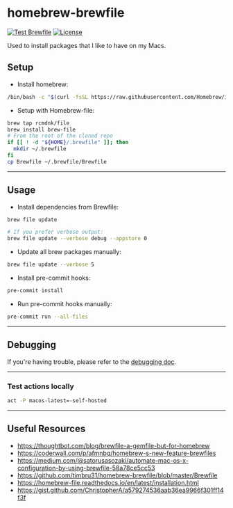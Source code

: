 # homebrew-brewfile

[![Test Brewfile](https://github.com/l50/homebrew-brewfile/actions/workflows/tests.yaml/badge.svg)](https://github.com/l50/homebrew-brewfile/actions/workflows/tests.yaml)
[![License](https://img.shields.io/github/license/l50/homebrew-brewfile?label=License&style=flat&color=blue&logo=github)](https://github.com/l50/homebrew-brewfile/blob/main/LICENSE)

Used to install packages that I like to have on my Macs.

## Setup

- Install homebrew:

```bash
/bin/bash -c "$(curl -fsSL https://raw.githubusercontent.com/Homebrew/install/HEAD/install.sh)"
```

- Setup with Homebrew-file:

```bash
brew tap rcmdnk/file
brew install brew-file
# From the root of the cloned repo
if [[ ! -d "${HOME}/.brewfile" ]]; then
  mkdir ~/.brewfile
fi
cp Brewfile ~/.brewfile/Brewfile
```

---

## Usage

- Install dependencies from Brewfile:

```bash
brew file update

# If you prefer verbose output:
brew file update --verbose debug --appstore 0
```

- Update all brew packages manually:

```bash
brew file update --verbose 5
```

- Install pre-commit hooks:

```bash
pre-commit install
```

- Run pre-commit hooks manually:

```bash
pre-commit run --all-files
```

---

## Debugging

If you're having trouble, please refer to the [debugging doc](docs/debugging.md).

---

### Test actions locally

```bash
act -P macos-latest=-self-hosted
```

---

## Useful Resources

- <https://thoughtbot.com/blog/brewfile-a-gemfile-but-for-homebrew>
- <https://coderwall.com/p/afmnbq/homebrew-s-new-feature-brewfiles>
- <https://medium.com/@satorusasozaki/automate-mac-os-x-configuration-by-using-brewfile-58a78ce5cc53>
- <https://github.com/timbru31/homebrew-brewfile/blob/master/Brewfile>
- <https://homebrew-file.readthedocs.io/en/latest/installation.html>
- <https://gist.github.com/ChristopherA/a579274536aab36ea9966f301ff14f3f>
